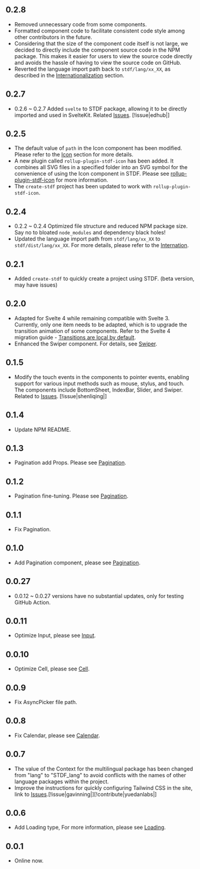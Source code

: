 ## 0.2.8

- Removed unnecessary code from some components.
- Formatted component code to facilitate consistent code style among other contributors in the future.
- Considering that the size of the component code itself is not large, we decided to directly include the component source code in the NPM package. This makes it easier for users to view the source code directly and avoids the hassle of having to view the source code on GitHub.
- Reverted the language import path back to `stdf/lang/xx_XX`, as described in the [Internationalization](https://stdf.design/#/guide?nav=internation) section.

## 0.2.7

- 0.2.6 ~ 0.2.7 Added `svelte` to STDF package, allowing it to be directly imported and used in SvelteKit. Related [Issues](https://github.com/dufu1991/stdf/issues/9). [!issue|edhub|]

## 0.2.5

- The default value of `path` in the Icon component has been modified. Please refer to the [Icon](https://stdf.design/#/components?nav=icon&tab=4) section for more details.
- A new plugin called `rollup-plugin-stdf-icon` has been added. It combines all SVG files in a specified folder into an SVG symbol for the convenience of using the Icon component in STDF. Please see [rollup-plugin-stdf-icon](https://www.npmjs.com/package/rollup-plugin-stdf-icon) for more information.
- The `create-stdf` project has been updated to work with `rollup-plugin-stdf-icon`.

## 0.2.4

- 0.2.2 ~ 0.2.4 Optimized file structure and reduced NPM package size. Say no to bloated `node_modules` and dependency black holes!
- Updated the language import path from `stdf/lang/xx_XX` to `stdf/dist/lang/xx_XX`. For more details, please refer to the [Internation](https://stdf.design/#/guide?nav=internation).

## 0.2.1

- Added `create-stdf` to quickly create a project using STDF. (beta version, may have issues)

## 0.2.0

- Adapted for Svelte 4 while remaining compatible with Svelte 3. Currently, only one item needs to be adapted, which is to upgrade the transition animation of some components. Refer to the Svelte 4 migration guide - [Transitions are local by default](https://svelte.dev/docs/v4-migration-guide#transitions-are-local-by-default).
- Enhanced the Swiper component. For details, see [Swiper](https://stdf.design/#/components?nav=swiper&tab=4).

## 0.1.5

- Modify the touch events in the components to pointer events, enabling support for various input methods such as mouse, stylus, and touch. The components include BottomSheet, IndexBar, Slider, and Swiper. Related to [Issues](https://github.com/dufu1991/stdf/issues/5). [!issue|shenliqing|]

## 0.1.4

- Update NPM README.

## 0.1.3

- Pagination add Props. Please see [Pagination](https://stdf.design/#/components?nav=pagination&tab=4).

## 0.1.2

- Pagination fine-tuning. Please see [Pagination](https://stdf.design/#/components?nav=pagination&tab=4).

## 0.1.1

- Fix Pagination.

## 0.1.0

- Add Pagination component, please see [Pagination](https://stdf.design/#/components?nav=pagination&tab=0).

## 0.0.27

- 0.0.12 ~ 0.0.27 versions have no substantial updates, only for testing GitHub Action.

## 0.0.11

- Optimize Input, please see [Input](https://stdf.design/#/components?nav=input&tab=4).

## 0.0.10

- Optimize Cell, please see [Cell](https://stdf.design/#/components?nav=cell&tab=4).

## 0.0.9

- Fix AsyncPicker file path.

## 0.0.8

- Fix Calendar, please see [Calendar](https://stdf.design/#/components?nav=calendar&tab=4).

## 0.0.7

- The value of the Context for the multilingual package has been changed from "lang" to "STDF_lang" to avoid conflicts with the names of other language packages within the project.
- Improve the instructions for quickly configuring Tailwind CSS in the site, link to [Issues](https://github.com/dufu1991/stdf/issues/1).[!issue|gavinning|][!contribute|yuedanlabs|]

## 0.0.6

- Add Loading type, For more information, please see [Loading](https://stdf.design/#/components?nav=loading&tab=4).

## 0.0.1

- Online now.

